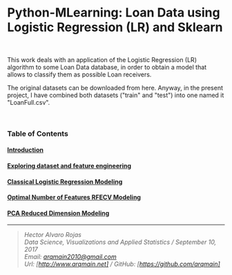 # Python-MLearning: Loan Data using Logistic Regression (LR) and Sklearn

<br>

This work deals with an application of the Logistic Regression (LR) algorithm to some Loan Data database, in order to obtain a model that allows to classify them as possible Loan receivers.

The original datasets can be downloaded from here. Anyway, in the present project, I have combined both datasets ("train" and "test") into one named it "LoanFull.csv".

<br>

### Table of Contents

#### [Introduction](https://github.com/arqmain/Machine_Learning/edit/master/Python_MLearning/Logistic_Regression/Logistic3/README.md)

#### [Exploring dataset and feature engineering](https://github.com/arqmain/Machine_Learning/edit/master/Python_MLearning/Logistic_Regression/Logistic3/README.md)

#### [Classical Logistic Regression Modeling](https://github.com/arqmain/Machine_Learning/edit/master/Python_MLearning/Logistic_Regression/Logistic3/README.md)

#### [Optimal Number of Features RFECV Modeling](https://github.com/arqmain/Machine_Learning/edit/master/Python_MLearning/Logistic_Regression/Logistic3/README.md)

#### [PCA Reduced Dimension Modeling](https://github.com/arqmain/Machine_Learning/edit/master/Python_MLearning/Logistic_Regression/Logistic3/README.md)


<hr>

><i>Hector Alvaro Rojas<br>
>Data Science, Visualizations and Applied Statistics / September 10, 2017<br>
>Email: <arqmain2010@gmail.com> <br>
>Url: [http://www.arqmain.net]   /   GitHub: [https://github.com/arqmain]</i>
